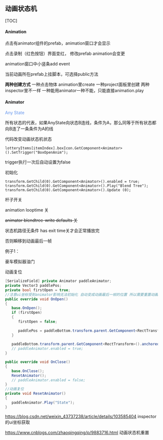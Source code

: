 ## 动画状态机

[TOC]



#### Animation

点击有animator组件的prefab，animation窗口才会显示

点击录制（红色按钮）界面变红， 修改prefab animation会变更



animation窗口中小竖条add event

当前动画所在prefab上挂脚本，可选择public方法



**两种创建方式** 一种点击物体 animation里create 一种project面板里创建 两种inspector里不一样 一种能用animator一种不能，只能直接animation.play



#### Animator

<font color='cornflowerblue'>Any State</font> 

所有状态的代表，如果AnyState向状态B连线，条件为A，那么同等于所有状态都向B连了一条条件为A的线



代码改变动画状态机状态

```
lotteryItems[itemIndex].boxIcon.GetComponent<Animator>().SetTrigger("BoxOpenAnim");
```

trigger执行一次后自动设置为false



初始化

```
transform.GetChild(0).GetComponent<Animator>().enabled = true;
transform.GetChild(0).GetComponent<Animator>().Play("Blend Tree");
transform.GetChild(0).GetComponent<Animator>().Update (0);
```



杆子开关

animation looptime 关

~~animator blendtree-write defaults 关~~

状态机路径无条件 has exit time关才会正常播放完

否则瞬移到动画最后一帧



例子1：

豪车模拟器油门

动画复位

```C#
[SerializeField] private Animator paddleAnimator;
private Vector3 paddlePos;
private bool firstOpen = true;
//注意ui坐标受到animator影响无法初始化 自动变成动画最后一帧的位置 所以需要重置动画
public override void OnOpen()
{
   base.OnOpen();
   if (firstOpen)
   {
      firstOpen = false;
      
      paddlePos = paddleBottom.transform.parent.GetComponent<RectTransform>().anchoredPosition3D;
   }
   
   paddleBottom.transform.parent.GetComponent<RectTransform>().anchoredPosition3D = paddlePos;
   // paddleAnimator.enabled = true;
}

public override void OnClose()
{
   base.OnClose();
   ResetAnimator();
   // paddleAnimator.enabled = false;
}
//动画复位
private void ResetAnimator()
{
   paddleAnimator.Play("State");
}
```

https://blog.csdn.net/weixin_43737238/article/details/103585404 inspector的ui坐标获取

https://www.cnblogs.com/zhaoqingqing/p/9883716.html 动画状态机重置

